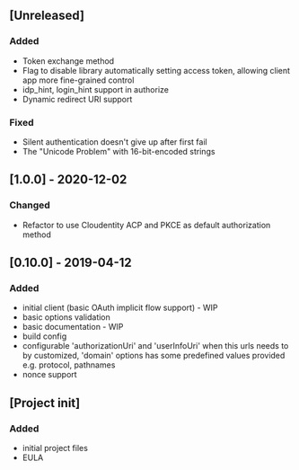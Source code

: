 ## [Unreleased]
### Added
- Token exchange method
- Flag to disable library automatically setting access token, allowing client app more fine-grained control
- idp_hint, login_hint support in authorize
- Dynamic redirect URI support

### Fixed
- Silent authentication doesn't give up after first fail
- The "Unicode Problem" with 16-bit-encoded strings

## [1.0.0] - 2020-12-02
### Changed
- Refactor to use Cloudentity ACP and PKCE as default authorization method

## [0.10.0] - 2019-04-12
### Added
- initial client (basic OAuth implicit flow support) - WIP
- basic options validation
- basic documentation - WIP
- build config
- configurable 'authorizationUri' and 'userInfoUri' when this urls needs to by customized, 'domain' options has some predefined values provided e.g. protocol, pathnames
- nonce support

## [Project init]
### Added
- initial project files
- EULA
